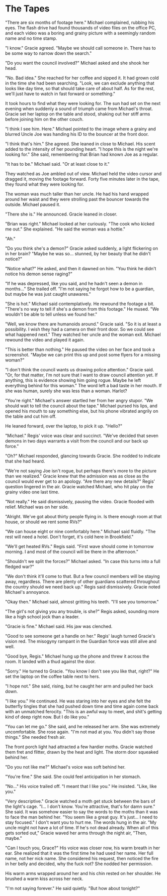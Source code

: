 # The Tapes

"There are six months of footage here."  Michael complained, rubbing his eyes.  The flash drive had found thousands of video files on the office PC, and each video was a boring and grainy picture with a seemingly random name and no time stamp.  

"I know."  Gracie agreed.  "Maybe we should call someone in.  There has to be some way to narrow down the search."

"Do you want the council involved?" Michael asked and she shook her head.  

"No.  Bad idea."  She reached for her coffee and sipped it.  It had grown cold in the time she had been searching.  "Look, we can exclude anything that looks like day time, so that should take care of about half.  As for the rest, we'll just have to watch in fast forward or something."

It took hours to find what they were looking for.  The sun had set on the next evening when suddenly a sound of triumph came from Michael's throat.  Gracie set her laptop on the table and stood, shaking out her stiff arms before joining him on the other couch.

"I think I see him.  Here."  Michael pointed to the image where a grainy and blurred Uncle Joe was handing his ID to the bouncer at the front door.

"I think that's him."  She agreed.  She leaned in close to Michael.  His scent added to the intensity of her pounding heart.  "I hope this is the night we're looking for."  She said, remembering that Brian had known Joe as a regular.

"It has to be." Michael said.  "Or at least close to it."

They watched as Joe ambled out of view.  Michael held the video cursor and dragged it, moving the footage forward.  Forty five minutes later in the tape, they found what they were looking for.

The woman was much taller than her uncle.  He had his hand wrapped around her waist and they were strolling past the bouncer towards the outside.  Michael paused it.

"There she is."  He announced.  Gracie leaned in closer.

"Brian was right."  Michael looked at her curiously.  "The cook who kicked me out."  She explained.  "He said the woman was a hottie."

"Ah."

"Do you think she's a demon?"  Gracie asked suddenly, a light flickering on in her brain?  "Maybe he was so... stunned, by her beauty that he didn't notice?"

"Notice what?" He asked, and then it dawned on him.  "You think he didn't notice his demon sense raging?"

"If he was depressed, like you said, and he hadn't seen a demon in months..." She trailed off.  "I'm not saying he forgot how to be a guardian, but maybe he was just caught unawares."

"She is hot." Michael said contemplatively.  He rewound the footage a bit.  "There's no way to tell if she's a demon from this footage."  He mused.  "We wouldn't be able to tell unless we found her."

"Well, we know there are humanoids around."  Gracie said.  "So it is at least a possibility.  I wish they had a camera on their front door.  So we could see what happened next."  They watched her uncle and the woman exit.  Michael rewound the video and played it again.

"This is better than nothing."  He paused the video on her face and took a screenshot.  "Maybe we can print this up and post some flyers for a missing woman?"

"I don't think the council wants us drawing police attention."  Gracie said.  "Or, for that matter, I'm not sure that I want to draw council attention yet.  If anything, this is evidence showing him going rogue.  Maybe he left everything behind for this woman."  The word left a bad taste in her mouth.  If she was human, surely she was less than a woman.  Harlot?

"You're right."  Michael's answer startled her from her angry stupor.  "We should wait to tell the council about the tape."  Michael pursed his lips, and opened his mouth to say something else, but his phone vibrated angrily on the table and cut him off.

He leaned forward, over the laptop, to pick it up.  "Hello?"

"Michael." Regis' voice was clear and succinct.  "We've decided that seven demons in two days warrants a visit from the council and our back up force."

"Oh?"  Michael responded, glancing towards Gracie.  She nodded to indicate that she had heard.

"We're not saying Joe isn't rogue, but perhaps there's more to the picture than we realized."  Gracie knew that the admission was as close as the council would ever get to an apology.  "Are there any new details?"  Regis' question lingered in the air.  Gracie watched Michael, who hit play on the grainy video one last time.

"Not really."  He said dismissively, pausing the video.  Gracie flooded with relief.  Michael was on her side.

"Alright.  We've got about thirty people flying in.  Is there enough room at that house, or should we rent some RVs?"

"We can house eight or nine comfortably here."  Michael said fluidly.  "The rest will need a hotel.  Don't forget, it's cold here in Brookfield."

"We'll get heated RVs."  Regis said.  "First wave should come in tomorrow morning.  I and most of the council will be there in the afternoon."

"Shouldn't we split the forces?" Michael asked.  "In case this turns into a full fledged war?"

"We don't think it'll come to that.  But a few council members will be staying away, regardless.  There are plenty of other guardians scattered throughout the country should we need back up."  Regis said dismissively.  Gracie noted Michael's annoyance.

"Okay then." Michael said, almost gritting his teeth.  "I'll see you tomorrow."

"The girl's not giving you any trouble, is she?"  Regis asked, sounding more like a high school jock than a leader.

"Gracie is fine."  Michael said.  His jaw was clenched.

"Good to see someone get a handle on her."  Regis' laugh turned Gracie's vision red.  The misogyny rampant in the Guardian force was still alive and well.

"Good bye, Regis."  Michael hung up the phone and threw it across the room.  It landed with a thud against the door.

"Sorry."  He turned to Gracie.  "You know I don't see you like that, right?"  He set the laptop on the coffee table next to hers.  

"I hope not."  She said, rising, but he caught her arm and pulled her back down.

"I like you." He continued.  He was staring into her eyes and she felt the butterfly tingles that she had pushed down time and time again come back with an unmatched ferocity.  "This is an awful way to meet, and shit's getting kind of deep right now.  But I do like you."

"You can let me go."  She said, and he released her arm.  She was extremely uncomfortable.  She rose again.  "I'm not mad at you.  You didn't say those things."  She needed fresh air.

The front porch light had attracted a few hardier moths.  Gracie watched them fret and flitter, drawn by the heat and light.  The storm door squeaked behind her.

"Do you not like me?" Michael's voice was soft behind her.

"You're fine."  She said.  She could feel anticipation in her stomach. 

"No..."  His voice trailed off.  "I meant that I like you." He insisted.  "Like, like you."

"Very descriptive."  Gracie watched a moth get stuck between the bars of the light's cage.  "I... I don't know.  You're attractive, that's for damn sure."  She said.  It was somehow easier to say the words to the moths than it was to face the man behind her.  "You seem like a great guy.  It's just... I need to stay focused."  I don't want you to hurt me.  The words hung in the air.  "My uncle might not have a lot of time.  If he's not dead already.  When all of this gets sorted out," Gracie waved her arms through the night air, "Then, maybe."

"Can I touch you, Grace?"  His voice was closer now, his warm breath in her ear.  She realized that it was the first time he had used her name.  Her full name, not her nick name.  She considered his request, then noticed the fire in her belly and decided, why the fuck not?  She nodded her permission.

His warm arms wrapped around her and his chin rested on her shoulder.  He brushed a warm kiss across her neck.  

"I'm not saying forever."  He said quietly. "But how about tonight?"